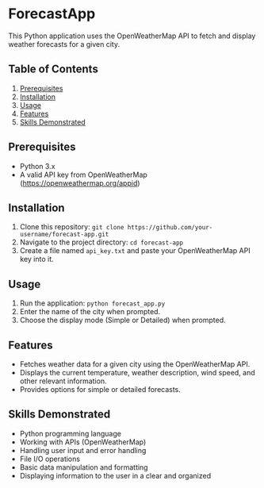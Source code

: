 # ForecastApp

This Python application uses the OpenWeatherMap API to fetch and display weather forecasts for a given city.

## Table of Contents
1. [Prerequisites](#prerequisites)
2. [Installation](#installation)
3. [Usage](#usage)
4. [Features](#features)
5. [Skills Demonstrated](#skills-demonstrated)

## Prerequisites
- Python 3.x
- A valid API key from OpenWeatherMap (https://openweathermap.org/appid)

## Installation
1. Clone this repository: `git clone https://github.com/your-username/forecast-app.git`
2. Navigate to the project directory: `cd forecast-app`
3. Create a file named `api_key.txt` and paste your OpenWeatherMap API key into it.

## Usage
1. Run the application: `python forecast_app.py`
2. Enter the name of the city when prompted.
3. Choose the display mode (Simple or Detailed) when prompted.

## Features
- Fetches weather data for a given city using the OpenWeatherMap API.
- Displays the current temperature, weather description, wind speed, and other relevant information.
- Provides options for simple or detailed forecasts.

## Skills Demonstrated
- Python programming language
- Working with APIs (OpenWeatherMap)
- Handling user input and error handling
- File I/O operations
- Basic data manipulation and formatting
- Displaying information to the user in a clear and organized 
